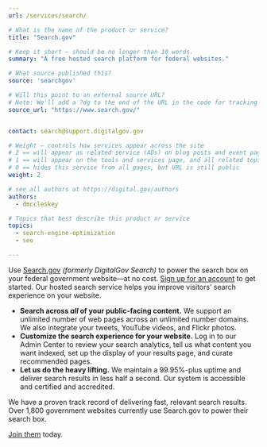 ```yaml
---
url: /services/search/

# What is the name of the product or service?
title: "Search.gov"

# Keep it short — should be no longer than 10 words.
summary: "A free hosted search platform for federal websites."

# What source published this?
source: 'searchgov'

# Will this point to an external source URL?
# Note: We'll add a ?dg to the end of the URL in the code for tracking purposes
source_url: "https://www.search.gov/"


contact: search@support.digitalgov.gov

# Weight — controls how services appear across the site
# 2 == will appear as related service (ADs) on blog posts and event pages
# 1 == will appear on the tools and services page, and all related topic pages
# 0 == hides this service from all pages, but URL is still public
weight: 2

# see all authors at https://digital.gov/authors
authors:
  - dmccleskey

# Topics that best describe this product or service
topics:
  - search-engine-optimization
  - seo

---
```


Use [Search.gov](https://search.gov) _(formerly DigitalGov Search)_ to power the search box on your federal government website—at no cost. <a href="https://search.usa.gov/signup" target="_blank">Sign up for an account</a> to get started. Our hosted search service helps you improve visitors&#8217; search experience on your website.

* **Search across _all_ of your public-facing content.** We support an unlimited number of web pages across an unlimited number domains. We also integrate your tweets, YouTube videos, and Flickr photos.
* **Customize the search experience for your website.** Log in to our Admin Center to review your search analytics, tell us what content you want indexed, set up the display of your results page, and curate recommended pages.
* **Let us do the heavy lifting.** We maintain a 99.95%-plus uptime and deliver search results in less half a second. Our system is accessible and certified and accredited.

We have a proven track record of delivering fast, relevant search results. Over 1,800 government websites currently use Search.gov to power their search box.

<a href="https://search.usa.gov/signup" target="_blank">Join them</a> today.
